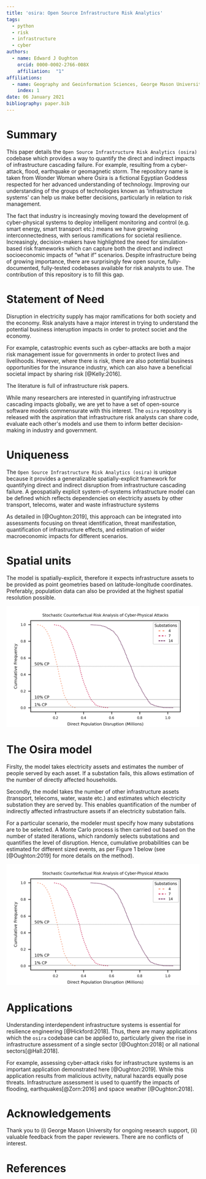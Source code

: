```yaml
---
title: 'osira: Open Source Infrastructure Risk Analytics'
tags:
  - python
  - risk
  - infrastructure
  - cyber
authors:
  - name: Edward J Oughton
    orcid: 0000-0002-2766-008X
    affiliation:  "1"
affiliations:
  - name: Geography and Geoinformation Sciences, George Mason University
    index: 1
date: 06 January 2021
bibliography: paper.bib
---
```


# Summary

This paper details the ``Open Source Infrastructure Risk Analytics (osira)`` codebase which
provides a way to quantify the direct and indirect impacts of infrastructure cascading failure.
For example, resulting from a cyber-attack, flood, earthquake or geomagnetic storm. The
repository name is taken from Wonder Woman where Osira is a fictional Egyptian Goddess
respected for her advanced understanding of technology. Improving our understanding of the
groups of technologies known as 'infrastructure systems' can help us make better decisions,
particularly in relation to risk management.

The fact that industry is increasingly moving toward the development of cyber-physical systems
to deploy intelligent monitoring and control (e.g. smart energy, smart transport etc.) means
we have growing interconnectedness, with serious ramifications for societal resilience.
Increasingly, decision-makers have highlighted the need for simulation-based risk frameworks
which can capture both the direct and indirect socioeconomic impacts of “what if” scenarios.
Despite infrastructure being of growing importance, there are surprisingly few open source,
fully-documented, fully-tested codebases available for risk analysts to use. The contribution
of this repository is to fill this gap.


# Statement of Need

Disruption in electricity supply has major ramifications for both society and the economy.
Risk analysts have a major interest in trying to understand the potential business interuption
impacts in order to protect societ and the economy.

For example, catastrophic events such as cyber-attacks are both a major risk management issue
for governments in order to protect lives and livelihoods. However, where there is risk, there
are also potential business opportunities for the insurance industry, which can also have a
beneficial societal impact by sharing risk [@Kelly:2016].

The literature is full of infrastructure risk papers.

While many researchers are interested in quantifying infrastructrue cascading impacts globally,
we are yet to have a set of open-source software models commensurate with this interest. The
``osira`` repository is released with the aspiration that infrastructure risk analysts can
share code, evaluate each other's models and use them to inform better decision-making in
industry and government.

# Uniqueness

The ``Open Source Infrastructure Risk Analytics (osira)`` is unique because it provides a
generalizable spatially-explicit framework for quantifying direct and indirect disruption from
infrastructure cascading failure. A geospatially explicit system-of-systems infrastructure
model can be defined which reflects dependencies on electricity assets by other transport,
telecoms, water and waste infrastructure systems

As detailed in [@Oughton:2019], this approach can be integrated into assessments focusing on
threat identification, threat manifestation, quantification of infrastructure effects, and
estimation of wider macroeconomic impacts for different scenarios.

# Spatial units

The model is spatially-explicit, therefore it expects infrastructure assets to be provided as
point geometries based on latitude-longitude coordinates. Preferably, population data can also
be provided at the highest spatial resolution possible.

![Example of the type of Infrastructure Assets used for Model Inputs](fn_curve.png)

# The Osira model

Firslty, the model takes electricity assets and estimates the number of people served by each
asset. If a substation fails, this allows estimation of the number of directly affected
households.

Secondly, the model takes the number of other infrastructure assets (transport, telecoms,
water, waste etc.) and estimates which electricity substation they are served by. This enables
quantification of the number of indirectly affected infrastructure assets if an electricity
substation fails.

For a particular scenario, the modeler must specify how many substations are to be selected.
A Monte Carlo process is then carried out based on the number of stated iterations, which
randomly selects substations and quantifies the level of disruption. Hence, cumulative
probabilities can be estimated for different sized events, as per Figure 1 below (see
[@Oughton:2019] for more details on the method).

![Example of Direct Population Disruption Results](fn_curve.png)

# Applications

Understanding interdependent infrastructure systems is essential for resilience engineering
[@Hickford:2018]. Thus, there are many applications which the ``osira`` codebase can be
applied to, particularly given the rise in infrastructure assessment of a single
sector [@Oughton:2018] or all national sectors[@Hall:2018].

For example, assessing cyber-attack risks for infrastructure systems is an important
application demonstrated here [@Oughton:2019]. While this application results from malicious
activity, natural hazards equally pose threats. Infrastructure assessment is used to quantify
the impacts of flooding, earthquakes[@Zorn:2016] and space weather [@Oughton:2018].

# Acknowledgements

Thank you to (i) George Mason University for ongoing research support, (ii) valuable feedback
from the paper reviewers. There are no conflicts of interest.


# References
